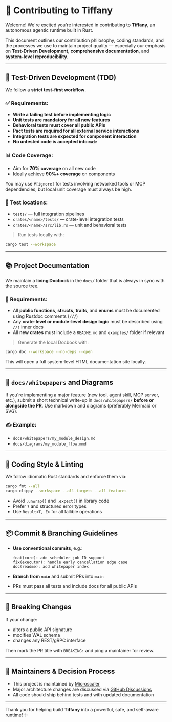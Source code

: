 
# 🤝 Contributing to Tiffany

Welcome! We're excited you're interested in contributing to **Tiffany**, an autonomous agentic runtime built in Rust.

This document outlines our contribution philosophy, coding standards, and the processes we use to maintain project quality — especially our emphasis on **Test-Driven Development**, **comprehensive documentation**, and **system-level reproducibility**.

---

## 🧪 Test-Driven Development (TDD)

We follow a **strict test-first workflow**.

### ✅ Requirements:
- **Write a failing test before implementing logic**
- **Unit tests are mandatory for all new features**
- **Behavioral tests must cover all public APIs**
- **Pact tests are required for all external service interactions**
- **Integration tests are expected for component interaction**
- **No untested code is accepted into `main`**

### 📊 Code Coverage:
- Aim for **70% coverage** on all new code
- Ideally achieve **90%+ coverage** on components

You may use `#[ignore]` for tests involving networked tools or MCP dependencies, but local unit coverage must always be high.

### 📂 Test locations:
- `tests/` — full integration pipelines
- `crates/<name>/tests/` — crate-level integration tests
- `crates/<name>/src/lib.rs` — unit and behavioral tests

> Run tests locally with:
```bash
cargo test --workspace
````

---

## 📚 Project Documentation

We maintain a **living Docbook** in the `docs/` folder that is always in sync with the source tree.

### 📖 Requirements:

* All **public functions**, **structs**, **traits**, and **enums** must be documented using Rustdoc comments (`///`)
* Any **crate-level or module-level design logic** must be described using `//!` inner docs
* All **new crates** must include a `README.md` and `examples/` folder if relevant

> Generate the local Docbook with:

```bash
cargo doc --workspace --no-deps --open
```

This will open a full system-level HTML documentation site locally.

---

## 📘 `docs/whitepapers` and Diagrams

If you're implementing a major feature (new tool, agent skill, MCP server, etc.), submit a short technical write-up in `docs/whitepapers/` **before or alongside the PR**. Use markdown and diagrams (preferably Mermaid or SVG).

### ✍ Example:

* `docs/whitepapers/my_module_design.md`
* `docs/diagrams/my_module_flow.mmd`

---

## 🧱 Coding Style & Linting

We follow idiomatic Rust standards and enforce them via:

```bash
cargo fmt --all
cargo clippy --workspace --all-targets --all-features
```

* Avoid `.unwrap()` and `.expect()` in library code
* Prefer `?` and structured error types
* Use `Result<T, E>` for all fallible operations

---

## 📦 Commit & Branching Guidelines

* **Use conventional commits**, e.g.:

  ```
  feat(core): add scheduler job ID support
  fix(executor): handle early cancellation edge case
  doc(readme): add whitepaper index
  ```
* **Branch from `main`** and submit PRs into `main`
* PRs must pass all tests and include docs for all public APIs

---

## 🚨 Breaking Changes

If your change:

* alters a public API signature
* modifies WAL schema
* changes any REST/gRPC interface

Then mark the PR title with `BREAKING:` and ping a maintainer for review.

---

## 🧙 Maintainers & Decision Process

* This project is maintained by [Microscaler](https://github.com/microscaler)
* Major architecture changes are discussed via [GitHub Discussions](https://github.com/microscaler/tiffany/discussions)
* All code should ship behind tests and with updated documentation

---

Thank you for helping build **Tiffany** into a powerful, safe, and self-aware runtime! ✨

